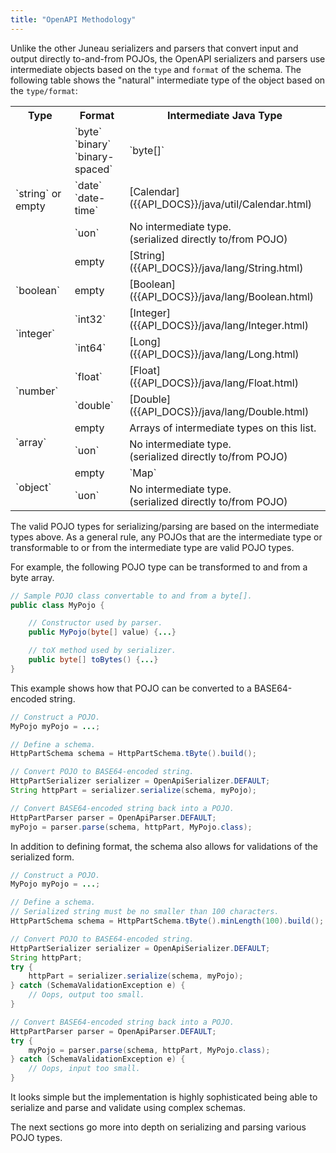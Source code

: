 ```yaml
---
title: "OpenAPI Methodology"
---
```


Unlike the other Juneau serializers and parsers that convert input and output directly to-and-from POJOs, the OpenAPI
serializers and parsers use intermediate objects based on the `type` and `format` of the schema.
The following table shows the "natural" intermediate type of the object based on the `type/format`:

<table class="code-table">
<tr>
<th>Type</th>
<th>Format</th>
<th>Intermediate Java Type</th>
</tr>
<tr>
<td rowSpan="4">`string` or empty</td>
<td>`byte`<br/>`binary`<br/>`binary-spaced`</td>
<td>`byte[]`</td>
</tr>
<tr>
<td>`date`<br/>`date-time`</td>
<td>[Calendar]({{API_DOCS}}/java/util/Calendar.html)</td>
</tr>
<tr>
<td>`uon`</td>
<td>No intermediate type.<br/>(serialized directly to/from POJO)</td>
</tr>
<tr>
<td>empty</td>
<td>[String]({{API_DOCS}}/java/lang/String.html)</td>
</tr>
<tr>
<td>`boolean`</td>
<td>empty</td>
<td>[Boolean]({{API_DOCS}}/java/lang/Boolean.html)</td>
</tr>
<tr>
<td rowSpan="2">`integer`</td>
<td>`int32`</td>
<td>[Integer]({{API_DOCS}}/java/lang/Integer.html)</td>
</tr>
<tr>
<td>`int64`</td>
<td>[Long]({{API_DOCS}}/java/lang/Long.html)</td>
</tr>
<tr>
<td rowSpan="2">`number`</td>
<td>`float`</td>
<td>[Float]({{API_DOCS}}/java/lang/Float.html)</td>
</tr>
<tr>
<td>`double`</td>
<td>[Double]({{API_DOCS}}/java/lang/Double.html)</td>
</tr>
<tr>
<td rowSpan="2">`array`</td>
<td>empty</td>
<td>Arrays of intermediate types on this list.</td>
</tr>
<tr>
<td>`uon`</td>
<td>No intermediate type.<br/>(serialized directly to/from POJO)</td>
</tr>
<tr>
<td rowSpan="2">`object`</td>
<td>empty</td>
<td>`Map<String,Object>`</td>
</tr>
<tr>
<td>`uon`</td>
<td>No intermediate type.<br/>(serialized directly to/from POJO)</td>
</tr>
</table>

The valid POJO types for serializing/parsing are based on the intermediate types above.
As a general rule, any POJOs that are the intermediate type or transformable to or from the intermediate type are valid
POJO types.

For example, the following POJO type can be transformed to and from a byte array.

```java
// Sample POJO class convertable to and from a byte[].
public class MyPojo {

    // Constructor used by parser.
    public MyPojo(byte[] value) {...}

    // toX method used by serializer.
    public byte[] toBytes() {...}
}
```

This example shows how that POJO can be converted to a BASE64-encoded string.

```java
// Construct a POJO.
MyPojo myPojo = ...;

// Define a schema.
HttpPartSchema schema = HttpPartSchema.tByte().build();

// Convert POJO to BASE64-encoded string.
HttpPartSerializer serializer = OpenApiSerializer.DEFAULT;
String httpPart = serializer.serialize(schema, myPojo);

// Convert BASE64-encoded string back into a POJO.
HttpPartParser parser = OpenApiParser.DEFAULT;
myPojo = parser.parse(schema, httpPart, MyPojo.class);
```

In addition to defining format, the schema also allows for validations of the serialized form.

```java
// Construct a POJO.
MyPojo myPojo = ...;

// Define a schema.
// Serialized string must be no smaller than 100 characters.
HttpPartSchema schema = HttpPartSchema.tByte().minLength(100).build();

// Convert POJO to BASE64-encoded string.
HttpPartSerializer serializer = OpenApiSerializer.DEFAULT;
String httpPart;
try {
    httpPart = serializer.serialize(schema, myPojo);
} catch (SchemaValidationException e) {
    // Oops, output too small.
}

// Convert BASE64-encoded string back into a POJO.
HttpPartParser parser = OpenApiParser.DEFAULT;
try {
    myPojo = parser.parse(schema, httpPart, MyPojo.class);
} catch (SchemaValidationException e) {
    // Oops, input too small.
}
```

It looks simple but the implementation is highly sophisticated being able to serialize and parse and validate using
complex schemas.

The next sections go more into depth on serializing and parsing various POJO types.
